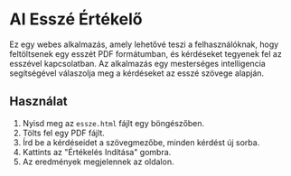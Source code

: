 # AI Esszé Értékelő

Ez egy webes alkalmazás, amely lehetővé teszi a felhasználóknak, hogy feltöltsenek egy esszét PDF formátumban, és kérdéseket tegyenek fel az esszével kapcsolatban. Az alkalmazás egy mesterséges intelligencia segítségével válaszolja meg a kérdéseket az esszé szövege alapján.

## Használat

1.  Nyisd meg az `essze.html` fájlt egy böngészőben.
2.  Tölts fel egy PDF fájlt.
3.  Írd be a kérdéseidet a szövegmezőbe, minden kérdést új sorba.
4.  Kattints az "Értékelés Indítása" gombra.
5.  Az eredmények megjelennek az oldalon.